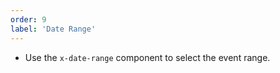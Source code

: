 ```yaml
---
order: 9
label: 'Date Range'
---
```


- Use the `x-date-range` component to select the event range.
